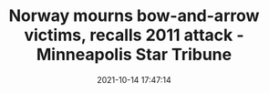 ---
"title": "Norway mourns bow-and-arrow victims, recalls 2011 attack - Minneapolis Star Tribune"
"date": "2021-10-14 17:47:14"
"feed_name": "GOOGLENEWSMINING"
"feed_website": "https://news.google.com/search?q=mining%2Bincident&hl=en-US&gl=US&ceid=US:en"
"feed_rss": "https://news.google.com/rss/search?q=mining%2Bincident&hl=en-US&gl=US&ceid=US:en"
"link": "https://www.startribune.com/norway-mourns-bow-and-arrow-victims-recalls-2011-attack/600106573/"
"source": "{'href': 'https://www.startribune.com', 'title': 'Minneapolis Star Tribune'}"
"file": "_posts/2021-1-1-a9a119c8ca990ada74e937e97241133fb1881c66.md"
"accident": "0"
"drilling": "0"
"dead": "0"
"injured": "0"
"arrested": "0"
"place": "unknown place"
"where": "unknown site"
"causes": "unknown"
"place_uri": "unknown place"
---